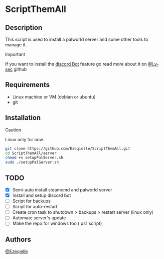 # ScriptThemAll

## Description

This script is used to install a palworld server and some other tools to manage it.

> [!IMPORTANT]
> If you want to install the [discord Bot](https://github.com/Ly-sec/PalBot/tree/main) feature go read more about it on [@Ly-sec](https://github.com/Ly-sec/PalBot/tree/main) github

## Requirements

- Linux machine or VM (debian or ubuntu)
- git

## Installation

> [!CAUTION]
> Linux only for now

```bash
git clone https://github.com/Ezeqielle/ScriptThemAll.git
cd ScriptThemAll/server
chmod +x setupPalServer.sh
sudo ./setupPalServer.sh
```

## TODO

- [X] Semi-auto install steamcmd and palworld server
- [X] Install and setup discord bot
- [ ] Script for backups
- [ ] Script for auto-restart
- [ ] Create cron task to shutdown > backups > restart server (linux only)
- [ ] Automate server's update
- [ ] Make the repo for windows too (.ps1 script)

## Authors

[@Ezeqielle](https://github.com/Ezeqielle)
